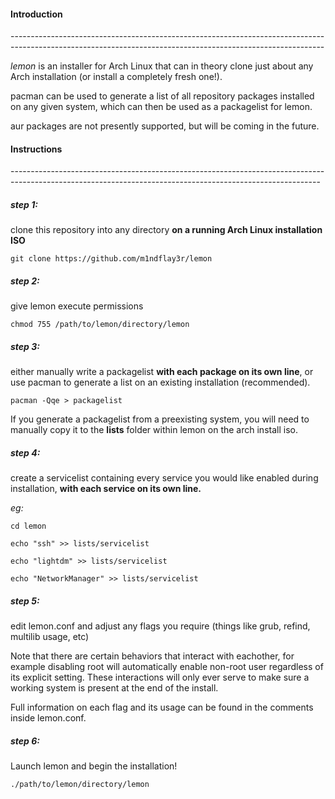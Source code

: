<h4>Introduction</h4>
------------------------------------------------------------------------------------------------------------------------------------------------------------

*lemon* is an installer for Arch Linux that can in theory clone just about any Arch installation (or install a completely fresh one!).

pacman can be used to generate a list of all repository packages installed on any given system, which can then be used as a packagelist for lemon.

aur packages are not presently supported, but will be coming in the future.

<h4>Instructions</h4>
-----------------------------------------------------------------------------------------------------------------------------------------------------------

<h5>step 1:</h5>

clone this repository into any directory **on a running Arch Linux installation ISO**

   ``` git clone https://github.com/m1ndflay3r/lemon ```


<h5>step 2:</h5>

give lemon execute permissions

   ``` chmod 755 /path/to/lemon/directory/lemon ```


<h5>step 3:</h5> 

either manually write a packagelist **with each package on its own line**, or use pacman to generate a list on an existing installation (recommended).

   ``` pacman -Qqe > packagelist ```

If you generate a packagelist from a preexisting system, you will need to manually copy it to the **lists** folder within lemon on the arch install iso.

<h5>step 4:</h5> 

create a servicelist containing every service you would like enabled during installation, **with each service on its own line.**


*eg:*

   ``` cd lemon ```
   
   ``` echo "ssh" >> lists/servicelist ```
   
   ``` echo "lightdm" >> lists/servicelist ```
   
   ``` echo "NetworkManager" >> lists/servicelist ```

<h5>step 5:</h5> 

edit lemon.conf and adjust any flags you require (things like grub, refind, multilib usage, etc)

Note that there are certain behaviors that interact with eachother, for example disabling root will automatically enable non-root user regardless of its explicit setting. These interactions will only ever serve to make sure a working system is present at the end of the install.


Full information on each flag and its usage can be found in the comments inside lemon.conf.


<h5>step 6:</h5>

Launch lemon and begin the installation!

   ``` ./path/to/lemon/directory/lemon ```

